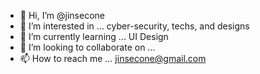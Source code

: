 - 👋 Hi, I’m @jinsecone
- 👀 I’m interested in ... cyber-security, techs, and designs
- 🌱 I’m currently learning ... UI Design
- 💞️ I’m looking to collaborate on ...
- 📫 How to reach me ... jinsecone@gmail.com

<!---
jinsecone/jinsecone is a ✨ special ✨ repository because its `README.md` (this file) appears on your GitHub profile.
You can click the Preview link to take a look at your changes.
--->
